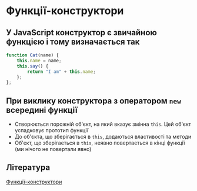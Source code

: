 # Функції-конструктори

## У JavaScript конструктор є звичайною функцією і тому визначається так

```js
function Cat(name) {
    this.name = name;
    this.say() {
        return "I am" + this.name;
    };
};
```

## При виклику конструктора з оператором `new` всередині функції

-   Створюється порожній об'єкт, на який вказує змінна `this`. Цей об'єкт успадковує прототип функції
-   До об'єкта, що зберігається в `this`, додаються властивості та методи
-   Об'єкт, що зберігається в `this`, неявно повертається в кінці функції (ми нічого не повертали явно)

## Література

<a href="https://habr.com/ru/post/151070/">Функції-конструктори</a>
